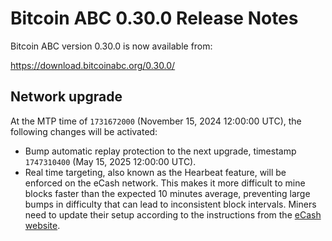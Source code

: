 # Bitcoin ABC 0.30.0 Release Notes

Bitcoin ABC version 0.30.0 is now available from:

  <https://download.bitcoinabc.org/0.30.0/>

Network upgrade
---------------

At the MTP time of `1731672000` (November 15, 2024 12:00:00 UTC), the following
changes will be activated:
 - Bump automatic replay protection to the next upgrade, timestamp `1747310400`
   (May 15, 2025 12:00:00 UTC).
 - Real time targeting, also known as the Hearbeat feature, will be enforced on
   the eCash network. This makes it more difficult to mine blocks faster than
   the expected 10 minutes average, preventing large bumps in difficulty that
   can lead to inconsistent block intervals. Miners need to update their setup
   according to the instructions from the [eCash website](https://e.cash/mining).
